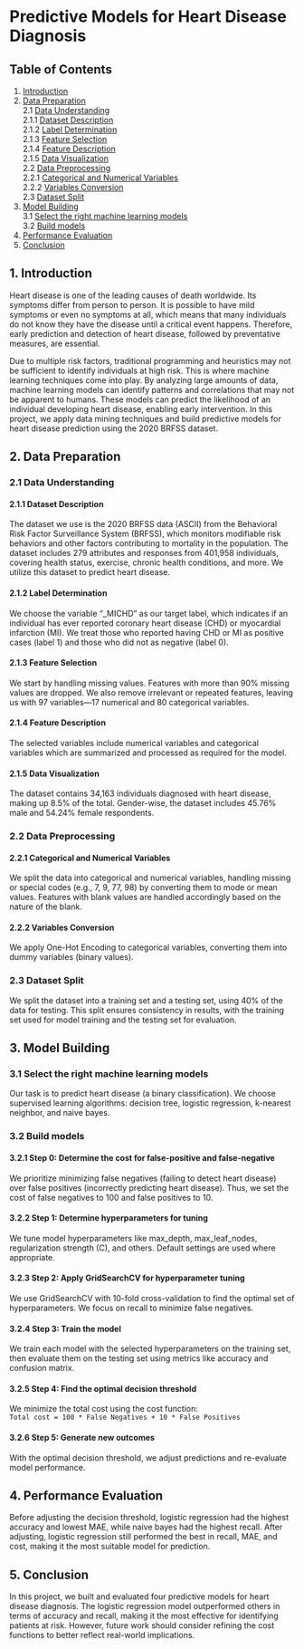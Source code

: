 # Predictive Models for Heart Disease Diagnosis

## Table of Contents
1. [Introduction](#1-introduction)  
2. [Data Preparation](#2-data-preparation)  
    2.1 [Data Understanding](#21-data-understanding)  
        2.1.1 [Dataset Description](#211-dataset-description)  
        2.1.2 [Label Determination](#212-label-determination)  
        2.1.3 [Feature Selection](#213-feature-selection)  
        2.1.4 [Feature Description](#214-feature-description)  
        2.1.5 [Data Visualization](#215-data-visualization)  
    2.2 [Data Preprocessing](#22-data-preprocessing)  
        2.2.1 [Categorical and Numerical Variables](#221-categorical-and-numerical-variables)  
        2.2.2 [Variables Conversion](#222-variables-conversion)  
    2.3 [Dataset Split](#23-dataset-split)  
3. [Model Building](#3-model-building)  
    3.1 [Select the right machine learning models](#31-select-the-right-machine-learning-models)  
    3.2 [Build models](#32-build-models)  
4. [Performance Evaluation](#4-performance-evaluation)  
5. [Conclusion](#5-conclusion)  

## 1. Introduction

Heart disease is one of the leading causes of death worldwide. Its symptoms differ from person to person. It is possible to have mild symptoms or even no symptoms at all, which means that many individuals do not know they have the disease until a critical event happens. Therefore, early prediction and detection of heart disease, followed by preventative measures, are essential.

Due to multiple risk factors, traditional programming and heuristics may not be sufficient to identify individuals at high risk. This is where machine learning techniques come into play. By analyzing large amounts of data, machine learning models can identify patterns and correlations that may not be apparent to humans. These models can predict the likelihood of an individual developing heart disease, enabling early intervention. In this project, we apply data mining techniques and build predictive models for heart disease prediction using the 2020 BRFSS dataset.

## 2. Data Preparation

### 2.1 Data Understanding

#### 2.1.1 Dataset Description

The dataset we use is the 2020 BRFSS data (ASCII) from the Behavioral Risk Factor Surveillance System (BRFSS), which monitors modifiable risk behaviors and other factors contributing to mortality in the population. The dataset includes 279 attributes and responses from 401,958 individuals, covering health status, exercise, chronic health conditions, and more. We utilize this dataset to predict heart disease.

#### 2.1.2 Label Determination

We choose the variable “_MICHD” as our target label, which indicates if an individual has ever reported coronary heart disease (CHD) or myocardial infarction (MI). We treat those who reported having CHD or MI as positive cases (label 1) and those who did not as negative (label 0).

#### 2.1.3 Feature Selection

We start by handling missing values. Features with more than 90% missing values are dropped. We also remove irrelevant or repeated features, leaving us with 97 variables—17 numerical and 80 categorical variables.

#### 2.1.4 Feature Description

The selected variables include numerical variables and categorical variables which are summarized and processed as required for the model.

#### 2.1.5 Data Visualization

The dataset contains 34,163 individuals diagnosed with heart disease, making up 8.5% of the total. Gender-wise, the dataset includes 45.76% male and 54.24% female respondents.

### 2.2 Data Preprocessing

#### 2.2.1 Categorical and Numerical Variables

We split the data into categorical and numerical variables, handling missing or special codes (e.g., 7, 9, 77, 98) by converting them to mode or mean values. Features with blank values are handled accordingly based on the nature of the blank.

#### 2.2.2 Variables Conversion

We apply One-Hot Encoding to categorical variables, converting them into dummy variables (binary values).

### 2.3 Dataset Split

We split the dataset into a training set and a testing set, using 40% of the data for testing. This split ensures consistency in results, with the training set used for model training and the testing set for evaluation.

## 3. Model Building

### 3.1 Select the right machine learning models

Our task is to predict heart disease (a binary classification). We choose supervised learning algorithms: decision tree, logistic regression, k-nearest neighbor, and naive bayes.

### 3.2 Build models

#### 3.2.1 Step 0: Determine the cost for false-positive and false-negative

We prioritize minimizing false negatives (failing to detect heart disease) over false positives (incorrectly predicting heart disease). Thus, we set the cost of false negatives to 100 and false positives to 10.

#### 3.2.2 Step 1: Determine hyperparameters for tuning

We tune model hyperparameters like max_depth, max_leaf_nodes, regularization strength (C), and others. Default settings are used where appropriate.

#### 3.2.3 Step 2: Apply GridSearchCV for hyperparameter tuning

We use GridSearchCV with 10-fold cross-validation to find the optimal set of hyperparameters. We focus on recall to minimize false negatives.

#### 3.2.4 Step 3: Train the model

We train each model with the selected hyperparameters on the training set, then evaluate them on the testing set using metrics like accuracy and confusion matrix.

#### 3.2.5 Step 4: Find the optimal decision threshold

We minimize the total cost using the cost function:  
`Total cost = 100 * False Negatives + 10 * False Positives`

#### 3.2.6 Step 5: Generate new outcomes

With the optimal decision threshold, we adjust predictions and re-evaluate model performance.

## 4. Performance Evaluation

Before adjusting the decision threshold, logistic regression had the highest accuracy and lowest MAE, while naive bayes had the highest recall. After adjusting, logistic regression still performed the best in recall, MAE, and cost, making it the most suitable model for prediction.

## 5. Conclusion

In this project, we built and evaluated four predictive models for heart disease diagnosis. The logistic regression model outperformed others in terms of accuracy and recall, making it the most effective for identifying patients at risk. However, future work should consider refining the cost functions to better reflect real-world implications.
